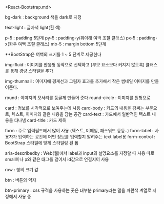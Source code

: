 
<React-Bootstrap.md>

bg-dark : background 색을 dark로 지정

text-light : 글자색 light(흰 색)

p-5 : padding 5단계
    py-5 : padding-y(위아래 여백 조절 클래스)
    px-5 : padding-x(좌우 여백 조절 클래스)
mb-5 : margin bottom 5단계
   
**BootStrap은 여백의 크기를 1 ~ 5 단계로 제공한다

img-fluid :
    이미지를 반응형 동작으로 선택하고 (부모 요소보다 커지지 않도록) 클래스를 통해 경량 스타일을 추가

img-thumnail :
    이미지에 경계선과 그림자 효과를 추가해서 작은 썸네일 이미지를 만들어준다.

round : 이미지의 모서리를 둥글게 만들어 준다
    round-circle : 이미지를 원형으로

card : 정보를 시각적으로 보여주는데 사용
    card-body : 카드의 내용을 감싸는 부분으로, 텍스트, 이미지와 같은 내용을 담는 공간
    card-text : 카드에서 일반적인 텍스트 내용을 타나냄
    card-title : 카드 제목

form : 주로 입력필드에서 많이 사용 (텍스트, 이메일, 패스워드 등등..)
    form-label :
        사용자가 입력하는 공간에 어떤 정보를 입력할지 알려주는 text label용
    form-control :
        BootStrap 스타일에 맞게 스타일링 된 폼

aria-describedby :
    Web(웹)에서 label과 input의 설명요소를 지정할 때 사용
    따로 small이나 p와 같은 태그를 걸어서 id값으로 연결지어 사용

row :
    행의 크기 값

btn :
    버튼의 약자

btn-primary :
    css 규격을 사용하는 곳은 대부분 primary라는 말을 파란색 계열로 지정해서 사용 중
